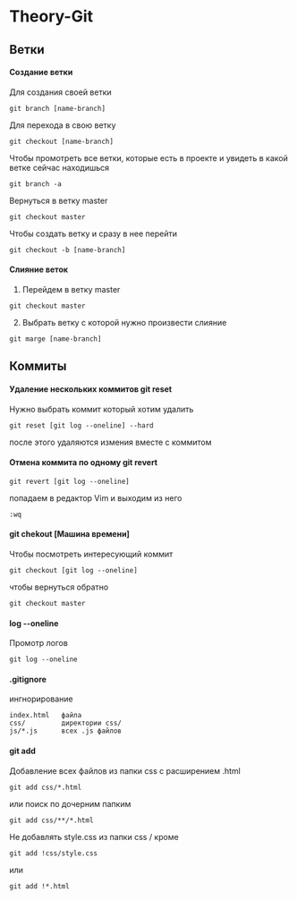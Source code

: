 # Theory-Git



## Ветки

#### Создание ветки

Для создания своей ветки 

```
git branch [name-branch]
```

Для перехода в свою ветку

```
git cheсkout [name-branch]
```

Чтобы промотреть все ветки, которые есть в проекте и увидеть в какой ветке сейчас находишься

```
git branch -a
```

Вернуться в ветку master

```
git cheсkout master
```

Чтобы создать ветку и сразу в нее перейти 

```
git cheсkout -b [name-branch]
```


#### Слияние веток

1) Перейдем в ветку master

```
git checkout master 
```

2) Выбрать ветку с которой нужно произвести слияние

```
git marge [name-branch]
```

## Коммиты

#### Удаление нескольких коммитов git reset

Нужно выбрать коммит который хотим удалить 
```
git reset [git log --oneline] --hard
```
после этого удаляются измения вместе с коммитом


#### Отмена коммита по одному git revert

```
git revert [git log --oneline]
```
попадаем в редактор Vim и выходим из него

```
:wq
```

#### git chekout [Машина времени]

Чтобы посмотреть интересующий коммит 

```
git checkout [git log --oneline]
```

чтобы вернуться обратно

```
git checkout master
```

#### log --oneline

Промотр логов

```
git log --oneline
```


#### .gitignore

ингнорирование
```
index.html   файла
css/         директории css/
js/*.js      всех .js файлов            
``` 


#### git add
Добавление всех файлов из папки css с расширением .html

```
git add css/*.html
```
или поиск по дочерним папким

```
git add css/**/*.html
```

Не добавлять style.css из папки css / кроме

```
git add !css/style.css
```
или 
```
git add !*.html
```